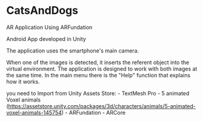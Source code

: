 # CatsAndDogs
 AR Application Using ARFundation

Android App developed in Unity

The application uses the smartphone's main camera.

When one of the images is detected, it inserts the referent object into the virtual environment.
The application is designed to work with both images at the same time.
In the main menu there is the "Help" function that explains how it works.

you need to Import from Unity Assets Store:
	- TextMesh Pro
	- 5 animated Voxel animals (https://assetstore.unity.com/packages/3d/characters/animals/5-animated-voxel-animals-145754)
	- ARFundation
	- ARCore
